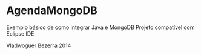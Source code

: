 ﻿AgendaMongoDB
=============

Exemplo básico de como integrar Java e MongoDB
Projeto compatível com Eclipse IDE

Vladwoguer Bezerra 2014
